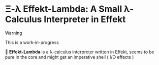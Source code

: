 # Ξ-λ Effekt-Lambda: A Small λ-Calculus Interpreter in Effekt
> [!WARNING]
> This is a work-in-progress

🚀 **Effekt-Lambda** is a λ-calculus interpreter written in [Effekt](https://effekt-lang.org), seems to be pure in the core and might get an imperative shell ( I/O effects )
